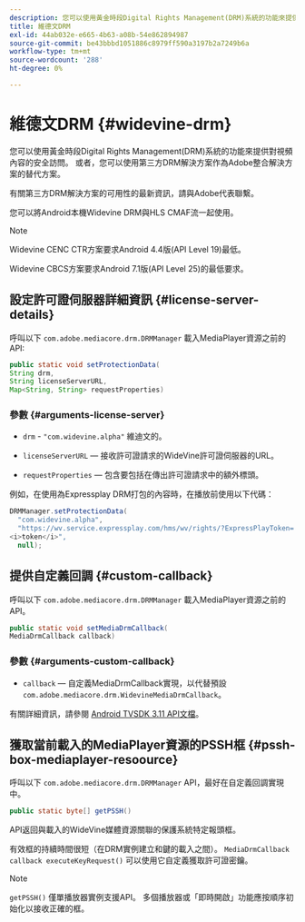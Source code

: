 ```yaml
---
description: 您可以使用黃金時段Digital Rights Management(DRM)系統的功能來提供對視頻內容的安全訪問。 或者，您可以使用第三方DRM解決方案作為Adobe整合解決方案的替代方案。
title: 維德文DRM
exl-id: 44ab032e-e665-4b63-a08b-54e862894987
source-git-commit: be43bbbd1051886c8979ff590a3197b2a7249b6a
workflow-type: tm+mt
source-wordcount: '288'
ht-degree: 0%

---
```


# 維德文DRM {#widevine-drm}

您可以使用黃金時段Digital Rights Management(DRM)系統的功能來提供對視頻內容的安全訪問。 或者，您可以使用第三方DRM解決方案作為Adobe整合解決方案的替代方案。

有關第三方DRM解決方案的可用性的最新資訊，請與Adobe代表聯繫。

<!--<a id="section_1385440013EF4A9AA45B6AC98919E662"></a>-->

您可以將Android本機Widevine DRM與HLS CMAF流一起使用。

>[!NOTE]
>
> Widevine CENC CTR方案要求Android 4.4版(API Level 19)最低。
>
> Widevine CBCS方案要求Android 7.1版(API Level 25)的最低要求。

## 設定許可證伺服器詳細資訊 {#license-server-details}

呼叫以下 `com.adobe.mediacore.drm.DRMManager` 載入MediaPlayer資源之前的API:

```java
public static void setProtectionData(
String drm,
String licenseServerURL,
Map<String, String> requestProperties)
```

### 參數 {#arguments-license-server}

* `drm` - `"com.widevine.alpha"` 維迪文的。

* `licenseServerURL`  — 接收許可證請求的WideVine許可證伺服器的URL。

* `requestProperties`  — 包含要包括在傳出許可證請求中的額外標頭。

例如，在使用為Expressplay DRM打包的內容時，在播放前使用以下代碼：

```java
DRMManager.setProtectionData(
  "com.widevine.alpha",  
  "https://wv.service.expressplay.com/hms/wv/rights/?ExpressPlayToken= 
<i>token</i>",  
  null);
```

## 提供自定義回調 {#custom-callback}

呼叫以下 `com.adobe.mediacore.drm.DRMManager` 載入MediaPlayer資源之前的API。

```java
public static void setMediaDrmCallback(
MediaDrmCallback callback)
```

### 參數 {#arguments-custom-callback}

* `callback`  — 自定義MediaDrmCallback實現，以代替預設 `com.adobe.mediacore.drm.WidevineMediaDrmCallback`。

有關詳細資訊，請參閱 [Android TVSDK 3.11 API文檔](https://help.adobe.com/en_US/primetime/api/psdk/javadoc3.11/index.html)。

## 獲取當前載入的MediaPlayer資源的PSSH框 {#pssh-box-mediaplayer-resoource}

呼叫以下 `com.adobe.mediacore.drm.DRMManager` API，最好在自定義回調實現中。

```java
public static byte[] getPSSH()
```

API返回與載入的WideVine媒體資源關聯的保護系統特定報頭框。

有效框的持續時間很短（在DRM實例建立和鍵的載入之間）。 `MediaDrmCallback callback executeKeyRequest()` 可以使用它自定義獲取許可證密鑰。

>[!NOTE]
>
> `getPSSH()` 僅單播放器實例支援API。 多個播放器或「即時開啟」功能應按順序初始化以接收正確的框。
